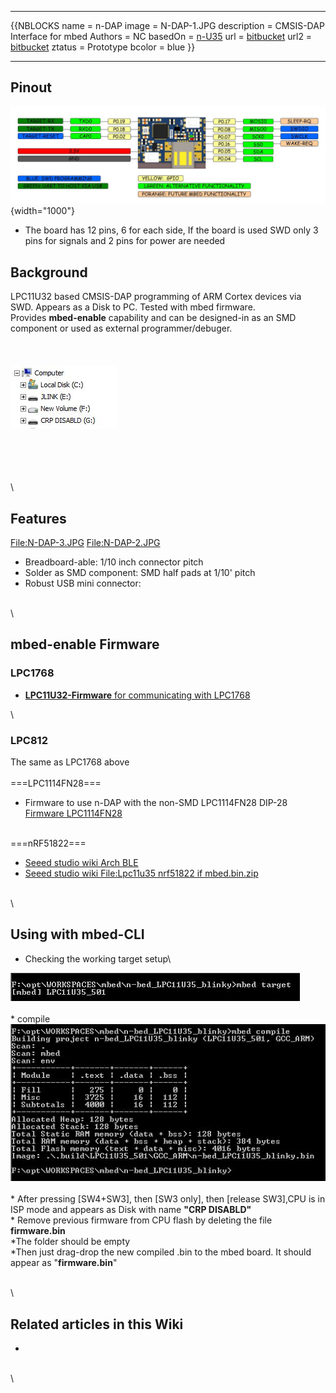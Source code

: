 <slidy
 theme="nblocks" />

  ----------- -------------- --------------------- -------------------------------------------- -------------- ------------------------------------- ---------------------------------------------------------- ----------------------------------------------------------- -------------------- ------------------
  {{NBLOCKS   name = n-DAP   image = N-DAP-1.JPG   description = CMSIS-DAP Interface for mbed   Authors = NC   basedOn = [n-U35](n-U35 "wikilink")   url = [bitbucket](https://bitbucket.org/nimbus_it/n-dap)   url2 = [bitbucket](https://bitbucket.org/nimbus_it/n-dap)   ztatus = Prototype   bcolor = blue }}
  ----------- -------------- --------------------- -------------------------------------------- -------------- ------------------------------------- ---------------------------------------------------------- ----------------------------------------------------------- -------------------- ------------------

Pinout
------

![](N-DAP-6.JPG "N-DAP-6.JPG"){width="1000"}

-   The board has 12 pins, 6 for each side, If the board is used SWD
    only 3 pins for signals and 2 pins for power are needed

Background
----------

LPC11U32 based CMSIS-DAP programming of ARM Cortex devices via SWD.
Appears as a Disk to PC. Tested with mbed firmware.\
Provides **mbed-enable** capability and can be designed-in as an SMD
component or used as external programmer/debuger.\
\
\
\
![](N-DAP-4.JPG "fig:N-DAP-4.JPG")

\
\
\
\
\

Features
--------

<File:N-DAP-3.JPG> <File:N-DAP-2.JPG>

-   Breadboard-able: 1/10 inch connector pitch
-   Solder as SMD component: SMD half pads at 1/10' pitch
-   Robust USB mini connector:

\
\

mbed-enable Firmware
--------------------

### LPC1768

-   [**LPC11U32-Firmware** for communicating with
    LPC1768](https://developer.mbed.org/users/chalikias/code/mbed-HDK/)

\

### LPC812

The same as LPC1768 above\
\
===LPC1114FN28===

-   Firmware to use n-DAP with the non-SMD LPC1114FN28 DIP-28 [Firmware
    LPC1114FN28](https://developer.mbed.org/teams/Switch-Science/wiki/Firmware-LPC1114FN28)

\
===nRF51822===

-   [Seeed studio wiki Arch
    BLE](http://www.seeedstudio.com/wiki/Arch_BLE)
-   [Seeed studio wiki <File:Lpc11u35> nrf51822 if
    mbed.bin.zip](http://www.seeedstudio.com/wiki/File:Lpc11u35_nrf51822_if_mbed.bin.zip)

\
\

Using with mbed-CLI
-------------------

-   Checking the working target setup\

![](mbed-CLI-1.JPG "fig:mbed-CLI-1.JPG")\
\
\* compile\
![](mbed-CLI-2.JPG "fig:mbed-CLI-2.JPG")\
\
\* After pressing \[SW4+SW3\], then \[SW3 only\], then \[release
SW3\],CPU is in ISP mode and appears as Disk with name **"CRP
DISABLD"**\
\* Remove previous firmware from CPU flash by deleting the file
**firmware.bin**\
\*The folder should be empty\
\*Then just drag-drop the new compiled .bin to the mbed board. It should
appear as "**firmware.bin**"

\
\

Related articles in this Wiki
-----------------------------

-   []( "wikilink")

\
\
